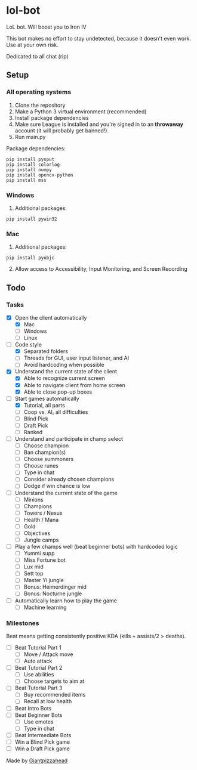 # lol-bot

LoL bot. Will boost you to Iron IV

This bot makes no effort to stay undetected, because it doesn't even work. Use at your own risk.

Dedicated to all chat (rip)

## Setup

### All operating systems

1. Clone the repository
2. Make a Python 3 virtual environment (recommended)
3. Install package dependencies
4. Make sure League is installed and you're signed in to an **throwaway** account (it will probably get banned!).
5. Run main.py

Package dependencies:
```shell
pip install pynput
pip install colorlog
pip install numpy
pip install opencv-python
pip install mss
```

### Windows
1. Additional packages:
```shell
pip install pywin32
```

### Mac
1. Additional packages:
```shell
pip install pyobjc
```
2. Allow access to Accessibility, Input Monitoring, and Screen Recording

## Todo

### Tasks

- [X] Open the client automatically
  - [X] Mac
  - [ ] Windows
  - [ ] Linux
- [ ] Code style
  - [X] Separated folders
  - [ ] Threads for GUI, user input listener, and AI
  - [ ] Avoid hardcoding when possible
- [X] Understand the current state of the client
  - [X] Able to recognize current screen
  - [X] Able to navigate client from home screen
  - [X] Able to close pop-up boxes
- [ ] Start games automatically
  - [X] Tutorial, all parts
  - [ ] Coop vs. AI, all difficulties
  - [ ] Blind Pick
  - [ ] Draft Pick
  - [ ] Ranked
- [ ] Understand and participate in champ select
  - [ ] Choose champion
  - [ ] Ban champion(s)
  - [ ] Choose summoners
  - [ ] Choose runes
  - [ ] Type in chat
  - [ ] Consider already chosen champions
  - [ ] Dodge if win chance is low
- [ ] Understand the current state of the game
  - [ ] Minions
  - [ ] Champions
  - [ ] Towers / Nexus
  - [ ] Health / Mana
  - [ ] Gold
  - [ ] Objectives
  - [ ] Jungle camps
- [ ] Play a few champs well (beat beginner bots) with hardcoded logic
  - [ ] Yummi supp
  - [ ] Miss Fortune bot
  - [ ] Lux mid
  - [ ] Sett top
  - [ ] Master Yi jungle
  - [ ] Bonus: Heimerdinger mid
  - [ ] Bonus: Nocturne jungle
- [ ] Automatically learn how to play the game
  - [ ] Machine learning

### Milestones

Beat means getting consistently positive KDA (kills + assists/2 > deaths).

- [ ] Beat Tutorial Part 1
  - [ ] Move / Attack move
  - [ ] Auto attack
- [ ] Beat Tutorial Part 2
  - [ ] Use abilities
  - [ ] Choose targets to aim at
- [ ] Beat Tutorial Part 3
  - [ ] Buy recommended items
  - [ ] Recall at low health
- [ ] Beat Intro Bots
- [ ] Beat Beginner Bots
  - [ ] Use emotes
  - [ ] Type in chat
- [ ] Beat Intermediate Bots
- [ ] Win a Blind Pick game
- [ ] Win a Draft Pick game

Made by <a href="https://github.com/Giantpizzahead">Giantpizzahead</a>